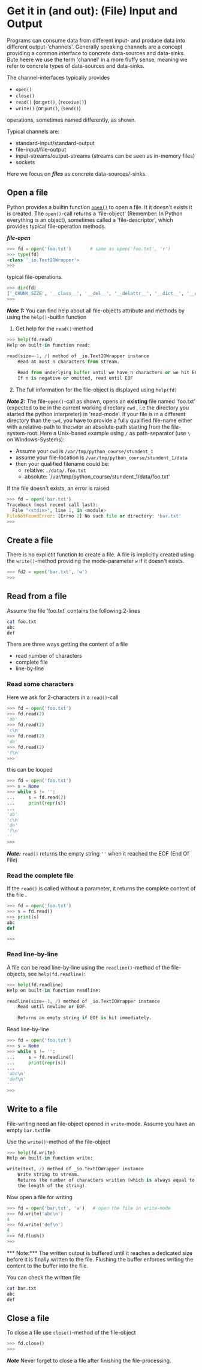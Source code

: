 # Get it in (and out): (File) Input and Output

Programs can consume data from different input- and produce data into different output-'channels'.
Generally speaking channels are a concept providing a common interface to concrete data-sources and data-sinks.
Bute heere we use the term 'channel' in a more fluffy sense, meaning we refer to concrete types of data-sources and data-sinks.

The channel-interfaces typically provides

- `open()`
- `close()`
- `read()` (or:`get()`, (`receive()`)
- `write()` (or:`put()`, (`send()`)

operations, sometimes named differently, as shown.

Typical channels are:

- standard-input/standard-output
- file-input/file-output
- input-streams/output-streams (streams can be seen as in-memory files) 
- sockets

Here we focus on ***files*** as concrete data-sources/-sinks.

## Open a file

Python provides a builtin function [`open()`](https://docs.python.org/3/library/functions.html#open) to open a file. It it doesn't exists it is created. The `open()`-call returns a 'file-object' (Remember: In Python everything is an object), sometimes called a 'file-descriptor', which provides typical file-operation methods.

***file-open***

``` python
>>> fd = open('foo.txt')       # same as open('foo.txt', 'r')
>>> type(fd)
<class '_io.TextIOWrapper'>
>>>
```

typical file-operations.

``` python
>>> dir(fd)
['_CHUNK_SIZE', '__class__', '__del__', '__delattr__', '__dict__', '__dir__', '__doc__', '__enter__', '__eq__', '__exit__', '__format__', '__ge__', '__getattribute__', '__getstate__', '__gt__', '__hash__', '__init__', '__init_subclass__', '__iter__', '__le__', '__lt__', '__ne__', '__new__', '__next__', '__reduce__', '__reduce_ex__', '__repr__', '__setattr__', '__sizeof__', '__str__', '__subclasshook__', '_checkClosed', '_checkReadable', '_checkSeekable', '_checkWritable', '_finalizing', 'buffer', 'close', 'closed', 'detach', 'encoding', 'errors', 'fileno', 'flush', 'isatty', 'line_buffering', 'mode', 'name', 'newlines', 'read', 'readable', 'readline', 'readlines', 'seek', 'seekable', 'tell', 'truncate', 'writable', 'write', 'writelines']
>>> 
```
***Note 1:***
You can find help about all file-objects attribute and methods by using the `help()`-buitlin function

1. Get help for the `read()`-method
```python
>>> help(fd.read)
Help on built-in function read:

read(size=-1, /) method of _io.TextIOWrapper instance
    Read at most n characters from stream.
    
    Read from underlying buffer until we have n characters or we hit EOF.
    If n is negative or omitted, read until EOF
```
2. The full information for the file-object is displayed using `help(fd)`

***Note 2:***
The file-`open()`-call as shown, opens an **existing** file named 'foo.txt' (expected to be in the current working directory `cwd` , i.e the directory you started the python interpreter) in 'read-mode'. If your file is in a different directory than the `cwd`, you have to provide a fully qualified file-name either with a relative-path to the`cwd`or an absolute-path starting from the file-system-root. Here a Unix-based example using `/` as path-separator (use `\` on Windows-Systems):

- Assume your `cwd` is `/var/tmp/python_course/stundent_1`
- assume your file-location is `/var/tmp/python_course/stundent_1/data`
- then your qualified filename could be:
  - relative: `./data/.foo.txt`
  - absolute: `/var/tmp/python_course/stundent_1/data/foo.txt'

If the file doesn't exists, an error is raised:

``` python
>>> fd = open('bar.txt')
Traceback (most recent call last):
  File "<stdin>", line 1, in <module>
FileNotFoundError: [Errno 2] No such file or directory: 'bar.txt'
>>>
```


## Create a file

There is no explictit function to create a file. A file is implicitly created using the `write()`-method providing the mode-parameter `w` if it doesn't exists.

``` python
>>> fd2 = open('bar.txt', 'w')
>>> 
```


## Read from a file

Assume the file 'foo.txt' contains the following 2-lines

``` bash
cat foo.txt
abc
def
```

There are three ways getting the content of a file

- read number of characters
- complete file
- line-by-line

### Read some characters

Here we ask for 2-characters in a `read()`-call

```python
>>> fd = open('foo.txt')
>>> fd.read(2)
'ab'
>>> fd.read(2)
'c\n'
>>> fd.read(2)
'de'
>>> fd.read(2)
'f\n'
>>> 
```
this can be looped

```python
>>> fd = open('foo.txt')
>>> s = None
>>> while s != '':
...     s = fd.read(2)
...     print(repr(s))
... 
'ab'
'c\n'
'de'
'f\n'
''
>>>
```

***Note:***
`read()` returns the empty string `''` when it reached the EOF (End Of File)


### Read the complete file

If the `read()` is called without a parameter, it returns the complete content of the file .

``` python
>>> fd = open('foo.txt')
>>> s = fd.read()
>>> print(s)
abc
def

>>>
```

### Read line-by-line

A file can be read line-by-line using the `readline()`-method of the file-objects, see `help(fd.readline)`:

``` python
>>> help(fd.readline)
Help on built-in function readline:

readline(size=-1, /) method of _io.TextIOWrapper instance
    Read until newline or EOF.
    
    Returns an empty string if EOF is hit immediately.
``` 
Read line-by-line

``` python
>>> fd = open('foo.txt')
>>> s = None
>>> while s != '':
...     s = fd.readline()
...     print(repr(s))
... 
'abc\n'
'def\n'
''
>>>
```

## Write to a file

File-writing need an file-object opened in `write`-mode.
Assume you have an empty `bar.txt`file

Use the `write()`-method of the file-object

```python
>>> help(fd.write)
Help on built-in function write:

write(text, /) method of _io.TextIOWrapper instance
    Write string to stream.
    Returns the number of characters written (which is always equal to
    the length of the string).
```
Now open a file for writing

``` python
>>> fd = open('bar.txt', 'w')   # open the file in write-mode
>>> fd.write('abc\n')
4
>>> fd.write('def\n')
4
>>> fd.flush()
>>>
```

*** Note:***
The written output is buffered until it reaches a dedicated size before it is finally written to the file.
Flushing the buffer enforces writing the content to the buffer into the file.

You can check the written file

``` bash
cat bar.txt 
abc
def
```

## Close a file

To close a file use `close()`-method of the file-object

``` python
>>> fd.close()
>>>
```

***Note***
Never forget to close a file after finishing the file-processing.




